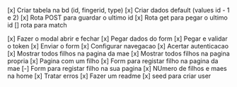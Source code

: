 [x] Criar tabela na bd (id, fingerid, type)
[x] Criar dados default (values id - 1 e 2)
[x] Rota POST para guardar o ultimo id
[x] Rota get para pegar o ultimo id
[] rota para match

[x] Fazer o modal abrir e fechar
[x] Pegar dados do form
[x] Pegar e validar o token
[x] Enviar o form
[x] Configurar navegacao
[x] Acertar autenticacao
[x] Mostrar todos filhos na pagina da mae
[x] Mostrar todos filhos na pagina propria
[x] Pagina com um filho
[x] Form para registar filho na pagina da mae
[-] Form para registar filho na sua pagina
[x] NUmero de filhos e maes na home
[x] Tratar erros
[x] Fazer um readme
[x] seed para criar user
